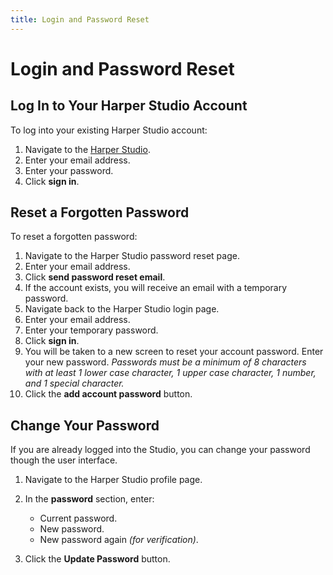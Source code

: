 ```yaml
---
title: Login and Password Reset
---
```


# Login and Password Reset

## Log In to Your Harper Studio Account

To log into your existing Harper Studio account:

1. Navigate to the [Harper Studio](https:/studio.harperdb.io/).
1. Enter your email address.
1. Enter your password.
1. Click **sign in**.

## Reset a Forgotten Password

To reset a forgotten password:

1. Navigate to the Harper Studio password reset page.
1. Enter your email address.
1. Click **send password reset email**.
1. If the account exists, you will receive an email with a temporary password.
1. Navigate back to the Harper Studio login page.
1. Enter your email address.
1. Enter your temporary password.
1. Click **sign in**.
1. You will be taken to a new screen to reset your account password. Enter your new password.
   _Passwords must be a minimum of 8 characters with at least 1 lower case character, 1 upper case character, 1 number, and 1 special character._
1. Click the **add account password** button.

## Change Your Password

If you are already logged into the Studio, you can change your password though the user interface.

1. Navigate to the Harper Studio profile page.
1. In the **password** section, enter:
   - Current password.
   - New password.
   - New password again _(for verification)_.

1. Click the **Update Password** button.
